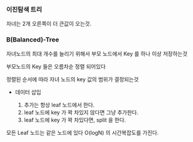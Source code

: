 ### 이진탐색 트리

자녀는 2개 오른쪽이 더 큰값이 오는것.

### B(Balanced)-Tree

자녀노드의 최대 개수를 늘리기 위해서 부모 노드에서 Key 를 하나 이상 저장하는것

부모노드의 Key 들은 오름차순 정렬 되어있다

정렬된 순서에 따라 자녀 노드의 key 값의 범위가 결정되는것

- 데이터 삽입

    1. 추가는 항상 leaf 노드에서 한다.
    2. leaf 노드에 key 가 꽉 차있지 않다면 그냥 추가한다.
    3. leaf 노드에 key 가 꽉 차있다면, split 을 한다.

모든 Leaf 노드는 같은 노드에 있다 O(logN) 의 시간복잡도를 가진다.

